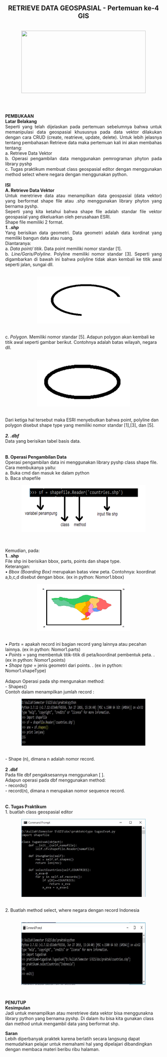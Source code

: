 <h2 align="center">RETRIEVE DATA GEOSPASIAL - Pertemuan ke-4 GIS<br></h2>
<p align="center">
<br>
<img src="../../img/pertemuan4.jpg" width="400" height="200">
</p><br>
<p align="justify">
<br>
<strong>PEMBUKAAN</strong><br>
<b>Latar Belakang </b><br>
Seperti yang telah dijelaskan pada pertemuan sebelumnya bahwa untuk memanipulasi data geospasial khususnya pada data vektor dilakukan dengan cara CRUD (create, reatrieve, update, delete). Untuk lebih jelasnya tentang pembahasan Retrieve data maka pertemuan kali ini akan membahas tentang:<br>
a.	Retrieve Data Vektor<br>
b.	Operasi pengambilan data menggunakan pemrograman phyton pada library pyshp<br>
c.	Tugas praktikum membuat class geospasial editor dengan menggunakan method select where negara dengan menggunakan python.<br>
<br>
<strong>ISI</strong><br>
<b>A.	Retrieve Data Vektor</b><br>
Untuk meretrieve data atau menampilkan data geospasial (data vektor) yang berformat shape file atau .shp menggunakan library phyton yang bernama pyshp.<br>
Seperti yang kita ketahui bahwa shape file adalah standar file vektor geospasial yang dikeluarkan oleh perusahaan ESRI.<br>
Shape file memiliki 2 format.<br>
<i><b>1.	.shp</b></i><br>
Yang berisikan data geometri. Data geometri adalah data kordinat yang memiliki bangun data atau ruang.<br>
Diantaranya:<br>
a.	<i>Data point/ titik</i>. Data point memiliki nomor standar [1].<br>
b.	<i>Line/Garis/Polyline</i>. Polyline memiliki nomor standar [3]. Seperti yang digambarkan di bawah ini bahwa polyline tidak akan kembali ke titik awal seperti jalan, sungai dll.<br>
<p align="center">
<br>
<img src="../../img/pertemuan4_polyline.png" width="300" height="150">
</p><br>
 c.	<i>Polygon</i>. Memiliki nomor standar [5]. Adapun polygon akan kembali ke titik awal seperti gambar berikut. Contohnya adalah batas wilayah, negara dll.<br>
 <p align="center">
<br>
<img src="../../img/pertemuan4_polygon.png" width="300" height="150">
</p><br>
Dari ketiga hal tersebut maka ESRI menyebutkan bahwa point, polyline dan polygon disebut shape type yang memiliki nomor standar [1],[3], dan [5].<br>
<br>
<i><b>2.	.dbf</b></i><br>
Data yang berisikan tabel basis data.<br>
<br>
<br>
<b>B.	Operasi Pengambilan Data</b><br>
Operasi pengambilan data ini menggunakan library pyshp class shape file. Cara membukanya yaitu:<br>
a.	Buka cmd dan masuk ke dalam python<br>
b.	Baca shapefile<br>
<p align="center">
<img src="../../img/pertemuan4_sf.png" width="400" height="150">
</p><br>
<br> 
Kemudian, pada:<br>
<b>1.	.shp</b><br>
File shp ini berisikan bbox, parts, points dan shape type.<br>
Keterangan:<br>
•	<i>Bbox (Boarding Box)</i> merupakan batas view peta. Contohnya: koordinat a,b,c,d disebut dengan bbox. (ex in python: Nomor1.bbox)<br>
<p align="center">
<img src="../../img/pertemuan4_bali.png" width="300" height="150">
</p><br>
•	<i>Parts</i> = apakah record ini bagian record yang lainnya atau pecahan lainnya. (ex in python: Nomor1.parts)<br>
•	<i>Points</i> = yang membentuk titik-titik di peta/koordinat pembentuk peta. . (ex in python: Nomor1.points)<br>
•	<i>Shape type</i> = jenis geometri dari points. . (ex in python: Nomor1.shapeType)<br>
<br>
Adapun Operasi pada shp mengunakan method:<br>
-	Shapes()<br>
Contoh dalam menampilkan jumlah record :<br>
<p align="center">
<img src="../../img/pertemuan4_shapes.JPG" width="400" height="150">
</p><br> 
-	Shape (n), dimana n adalah nomor record.<br>
<br>
<b>2	.dbf</b><br>
Pada file dbf pengaksesannya menggunakan [ ].<br>
Adapun operasi pada dbf menggunakan method:<br>
-	records()<br>
-	record(n), dimana n merupakan nomor sequence record.<br>
<br>
<br>
<b>C.	Tugas Praktikum</b><br>
1.	buatlah class geospasial editor<br>
<p align="center">
<img src="../../img/pertemuan4_buatclass.JPG" width="400" height="250">
</p><br>
2.	Buatlah method select, where negara dengan record Indonesia<br>
<p align="center">
<br>
<img src="../../img/pertemuan4_methodselectwhere.JPG" width="400" height="200">
</p><br>

<strong>PENUTUP</strong><br>
<b>Kesimpulan</b><br>
Jadi untuk menampilkan atau meretrieve data vektor bisa menggunakna library python yang bernama pyshp. Di dalam itu bisa kita gunakan class dan method untuk mengambil data yang berformat shp.<br>

<b>Saran</b><br>
Lebih diperbanyak praktek karena berlatih secara langsung dapat memudahkan pelajar untuk memahami hal yang dipelajari dibandingkan dengan membaca materi beribu ribu halaman.<br>




